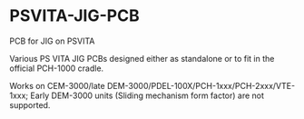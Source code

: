 # PSVITA-JIG-PCB
PCB for JIG on PSVITA


Various PS VITA JIG PCBs designed either as standalone or to fit in the official PCH-1000 cradle.

Works on CEM-3000/late DEM-3000/PDEL-100X/PCH-1xxx/PCH-2xxx/VTE-1xxx; Early DEM-3000 units (Sliding mechanism form factor) are not supported.

